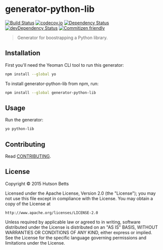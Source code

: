 # generator-python-lib

[![Build Status](https://snap-ci.com/hbetts/generator-python-lib/branch/master/build_image)](https://snap-ci.com/hbetts/generator-python-lib/branch/master)
[![codecov.io](https://codecov.io/github/hbetts/generator-python-lib/coverage.svg?branch=master)](https://codecov.io/github/hbetts/generator-python-lib?branch=master)
[![Dependency Status](https://david-dm.org/hbetts/generator-python-lib.svg)](https://david-dm.org/hbetts/generator-python-lib)
[![devDependency Status](https://david-dm.org/hbetts/generator-python-lib/dev-status.svg)](https://david-dm.org/hbetts/generator-python-lib#info=devDependencies)
[![Commitizen friendly](https://img.shields.io/badge/commitizen-friendly-brightgreen.svg)](http://commitizen.github.io/cz-cli/)

> Generator for boostrapping a Python library.

## Installation

First you'll need the Yeoman CLI tool to run this generator:

```bash
npm install --global yo
```

To install generator-python-lib from npm, run:

```bash
npm install --global generator-python-lib
```

## Usage

Run the generator:

```bash
yo python-lib
```

## Contributing

Read [CONTRIBUTING](CONTRIBUTING.md).

## License

Copyright &copy; 2015 Hutson Betts

Licensed under the Apache License, Version 2.0 (the "License");
you may not use this file except in compliance with the License.
You may obtain a copy of the License at

	http://www.apache.org/licenses/LICENSE-2.0

Unless required by applicable law or agreed to in writing, software
distributed under the License is distributed on an "AS IS" BASIS,
WITHOUT WARRANTIES OR CONDITIONS OF ANY KIND, either express or implied.
See the License for the specific language governing permissions and
limitations under the License.
